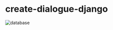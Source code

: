 # create-dialogue-django

![database](https://user-images.githubusercontent.com/14883063/49208229-88f60c00-f3fa-11e8-8e1a-674cd7e5b7a9.png)
